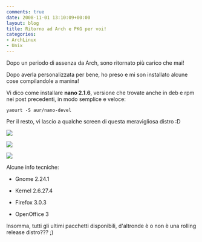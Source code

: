 ```yaml
---
comments: true
date: 2008-11-01 13:10:09+00:00
layout: blog
title: Ritorno ad Arch e PKG per voi!
categories:
- ArchLinux
- Unix
---
```


Dopo un periodo di assenza da Arch, sono ritornato più carico che mai!

Dopo averla personalizzata per bene, ho preso e mi son installato alcune cose compilandole a manina!

Vi dico come installare **nano 2.1.6**, versione che trovate anche in deb e rpm nei post precedenti, in modo semplice e veloce:


`yaourt -S aur/nano-devel`




Per il resto, vi lascio a qualche screen di questa meravigliosa distro :D



[![](http://www.allfreeportal.com/imghost/thumbs/82395Schermata-1.png)](http://www.allfreeportal.com/imghost/viewer.php?id=82395Schermata-1.png)

[![](http://www.allfreeportal.com/imghost/thumbs/29232Schermata.png)](http://www.allfreeportal.com/imghost/viewer.php?id=29232Schermata.png)

[![](http://www.allfreeportal.com/imghost/thumbs/899909Schermata-2.png)](http://www.allfreeportal.com/imghost/viewer.php?id=899909Schermata-2.png)

Alcune info tecniche:



	
  * Gnome 2.24.1

	
  * Kernel 2.6.27.4

	
  * Firefox 3.0.3

	
  * OpenOffice 3


Insomma, tutti gli ultimi pacchetti disponibili, d'altronde è o non è una rolling release distro??? ;)
